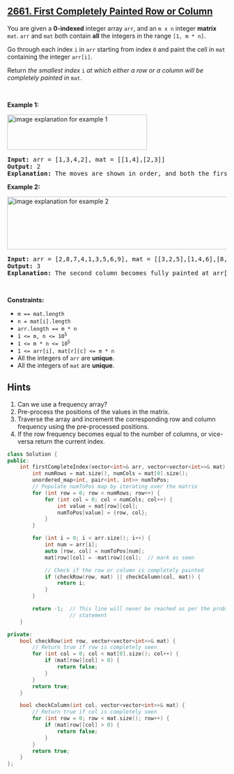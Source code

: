 ## [2661. First Completely Painted Row or Column](https://leetcode.com/problems/first-completely-painted-row-or-column/)
<p>You are given a <strong>0-indexed</strong> integer array <code>arr</code>, and an <code>m x n</code> integer <strong>matrix</strong> <code>mat</code>. <code>arr</code> and <code>mat</code> both contain <strong>all</strong> the integers in the range <code>[1, m * n]</code>.</p>

<p>Go through each index <code>i</code> in <code>arr</code> starting from index <code>0</code> and paint the cell in <code>mat</code> containing the integer <code>arr[i]</code>.</p>

<p>Return <em>the smallest index</em> <code>i</code> <em>at which either a row or a column will be completely painted in</em> <code>mat</code>.</p>

<p>&nbsp;</p>
<p><strong class="example">Example 1:</strong></p>
<img alt="" src="image explanation for example 1" /><img alt="image explanation for example 1" src="https://assets.leetcode.com/uploads/2023/01/18/grid1.jpg" style="width: 321px; height: 81px;" />
<pre>
<strong>Input:</strong> arr = [1,3,4,2], mat = [[1,4],[2,3]]
<strong>Output:</strong> 2
<strong>Explanation:</strong> The moves are shown in order, and both the first row and second column of the matrix become fully painted at arr[2].
</pre>

<p><strong class="example">Example 2:</strong></p>
<img alt="image explanation for example 2" src="https://assets.leetcode.com/uploads/2023/01/18/grid2.jpg" style="width: 601px; height: 121px;" />
<pre>
<strong>Input:</strong> arr = [2,8,7,4,1,3,5,6,9], mat = [[3,2,5],[1,4,6],[8,7,9]]
<strong>Output:</strong> 3
<strong>Explanation:</strong> The second column becomes fully painted at arr[3].
</pre>

<p>&nbsp;</p>
<p><strong>Constraints:</strong></p>

<ul>
	<li><code>m == mat.length</code></li>
	<li><code>n = mat[i].length</code></li>
	<li><code>arr.length == m * n</code></li>
	<li><code>1 &lt;= m, n &lt;= 10<sup>5</sup></code></li>
	<li><code>1 &lt;= m * n &lt;= 10<sup>5</sup></code></li>
	<li><code>1 &lt;= arr[i], mat[r][c] &lt;= m * n</code></li>
	<li>All the integers of <code>arr</code> are <strong>unique</strong>.</li>
	<li>All the integers of <code>mat</code> are <strong>unique</strong>.</li>
</ul>


## Hints
1. Can we use a frequency array?
2. Pre-process the positions of the values in the matrix.
3. Traverse the array and increment the corresponding row and column frequency using the pre-processed positions.
4. If the row frequency becomes equal to the number of columns, or vice-versa return the current index.



```cpp
class Solution {
public:
    int firstCompleteIndex(vector<int>& arr, vector<vector<int>>& mat) {
        int numRows = mat.size(), numCols = mat[0].size();
        unordered_map<int, pair<int, int>> numToPos;
        // Populate numToPos map by iterating over the matrix
        for (int row = 0; row < numRows; row++) {
            for (int col = 0; col < numCols; col++) {
                int value = mat[row][col];
                numToPos[value] = {row, col};
            }
        }

        for (int i = 0; i < arr.size(); i++) {
            int num = arr[i];
            auto [row, col] = numToPos[num];
            mat[row][col] = -mat[row][col];  // mark as seen

            // Check if the row or column is completely painted
            if (checkRow(row, mat) || checkColumn(col, mat)) {
                return i;
            }
        }

        return -1;  // This line will never be reached as per the problem
                    // statement
    }

private:
    bool checkRow(int row, vector<vector<int>>& mat) {
        // Return true if row is completely seen
        for (int col = 0; col < mat[0].size(); col++) {
            if (mat[row][col] > 0) {
                return false;
            }
        }
        return true;
    }

    bool checkColumn(int col, vector<vector<int>>& mat) {
        // Return true if col is completely seen
        for (int row = 0; row < mat.size(); row++) {
            if (mat[row][col] > 0) {
                return false;
            }
        }
        return true;
    }
};
```